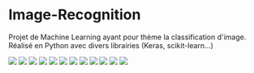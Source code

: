 # Image-Recognition
Projet de Machine Learning ayant pour thème la classification d'image. Réalisé en Python avec divers librairies (Keras, scikit-learn...)

![](Rapport_KARABAY_TEKELI/Rapport_KARABAY_TEKELI-01.png)
![](Rapport_KARABAY_TEKELI/Rapport_KARABAY_TEKELI-02.png)
![](Rapport_KARABAY_TEKELI/Rapport_KARABAY_TEKELI-03.png)
![](Rapport_KARABAY_TEKELI/Rapport_KARABAY_TEKELI-04.png)
![](Rapport_KARABAY_TEKELI/Rapport_KARABAY_TEKELI-05.png)
![](Rapport_KARABAY_TEKELI/Rapport_KARABAY_TEKELI-06.png)
![](Rapport_KARABAY_TEKELI/Rapport_KARABAY_TEKELI-07.png)
![](Rapport_KARABAY_TEKELI/Rapport_KARABAY_TEKELI-08.png)
![](Rapport_KARABAY_TEKELI/Rapport_KARABAY_TEKELI-09.png)
![](Rapport_KARABAY_TEKELI/Rapport_KARABAY_TEKELI-10.png)
![](Rapport_KARABAY_TEKELI/Rapport_KARABAY_TEKELI-11.png)
![](Rapport_KARABAY_TEKELI/Rapport_KARABAY_TEKELI-12.png)
